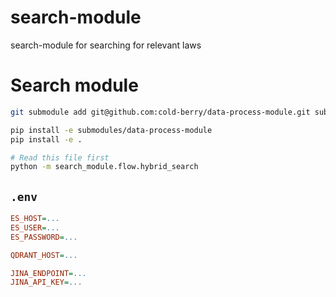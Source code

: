 # search-module
search-module for searching for relevant laws

# Search module

```bash
git submodule add git@github.com:cold-berry/data-process-module.git submodules/data-process-module
```

```bash
pip install -e submodules/data-process-module
pip install -e .
```

```bash
# Read this file first
python -m search_module.flow.hybrid_search
```

## `.env`
```ini
ES_HOST=...
ES_USER=...
ES_PASSWORD=...

QDRANT_HOST=...

JINA_ENDPOINT=...
JINA_API_KEY=...
```

